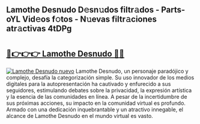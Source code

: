 ## Lamothe Desnudo D𝚎sn𝚞dos filtr𝚊dos - Parts-oYL Vid𝚎os f𝚘tos - N𝚞evas filtr𝚊ciones atr𝚊ctivas 4tDPg

# <h2><a href="http://mb99zw4.tromn.icu/?c=Lamothe+Desnudo">🔗👉👉👉 Lamothe Desnudo 🔗🔗</a></h2>

[![Lamothe Desnudo nuevo](https://i.imgur.com/pEAQMta.gif)](http://mb99zw4.tromn.icu/?c=Lamothe+Desnudo)
Lamothe Desnudo, un personaje paradójico y complejo, desafía la categorización simple. Su uso innovador de los medios digitales para la autopresentación ha cautivado y enfurecido a sus seguidores, estimulando debates sobre la privacidad, la expresión artística y la esencia de las comunidades en línea. A pesar de la incertidumbre de sus próximas acciones, su impacto en la comunidad virtual es profundo. Armado con una dedicación inquebrantable y un atractivo innegable, el alcance de Lamothe Desnudo en el mundo virtual es vasto.
